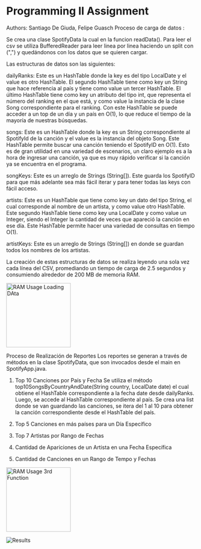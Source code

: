 # Programming II Assignment
Authors: Santiago De Giuda, Felipe Guasch
Proceso de carga de datos : 

Se crea una clase SpotifyData la cual en la funcion readData(). Para leer el csv se utiliza BufferedReader para leer linea por linea haciendo un split con (",") y quedándonos  con los datos que se quieren cargar.

Las estructuras de datos son las siguientes:

dailyRanks: Este es un HashTable donde la key es del tipo LocalDate y el value es otro HashTable. El segundo HashTable tiene como key un String que hace referencia al país y tiene como value un tercer HashTable. El último HashTable tiene como key un atributo del tipo int, que representa el número del ranking en el que está, y como value la instancia de la clase Song correspondiente para el ranking. Con este HashTable se puede acceder a un top de un día y un país en O(1), lo que reduce el tiempo de la mayoría de nuestras búsquedas.

songs: Este es un HashTable donde la key es un String correspondiente al SpotifyId de la canción y el value es la instancia del objeto Song. Este HashTable permite buscar una canción teniendo el SpotifyID en O(1). Esto es de gran utilidad en una variedad de escenarios, un claro ejemplo es a la hora de ingresar una canción, ya que es muy rápido verificar si la canción ya se encuentra en el programa.

songKeys: Este es un arreglo de Strings (String[]). Este guarda los SpotifyID para que más adelante sea más fácil iterar y para tener todas las keys con fácil acceso.

artists: Este es un HashTable que tiene como key un dato del tipo String, el cual corresponde al nombre de un artista, y como value otro HashTable. Este segundo HashTable tiene como key una LocalDate y como value un Integer, siendo el Integer la cantidad de veces que apareció la canción en ese día. Este HashTable permite hacer una variedad de consultas en tiempo O(1).

artistKeys: Este es un arreglo de Strings (String[]) en donde se guardan todos los nombres de los artistas.

La creación de estas estructuras de datos se realiza leyendo una sola vez cada línea del CSV, promediando un tiempo de carga de 2.5 segundos y consumiendo alrededor de 200 MB de memoria RAM.

<img width="171" alt="RAM Usage Loading DAta" src="https://github.com/PipeG09/Obligatorio-Prog-II/assets/103771722/d8acca43-2658-464a-868d-68540530e6db">

Proceso de Realización de Reportes
Los reportes se generan a través de métodos en la clase SpotifyData, que son invocados desde el main en SpotifyApp.java. 

1. Top 10 Canciones por País y Fecha
Se utiliza el método top10SongsByCountryAndDate(String country, LocalDate date) el cual obtiene el HashTable correspondiente a la fecha date desde dailyRanks. Luego, se accede al HashTable correspondiente al país. Se crea una list<Song> donde se van guardando las canciones, se itera del 1 al 10 para obtener la canción correspondiente desde el HashTable del país.


2. Top 5 Canciones en más países para un Día Específico


3. Top 7 Artistas por Rango de Fechas



4. Cantidad de Apariciones de un Artista en una Fecha Específica



5. Cantidad de Canciones en un Rango de Tempo y Fechas

<img width="171" alt="RAM Usage 3rd Function" src="https://github.com/PipeG09/Obligatorio-Prog-II/assets/103771722/2b6eadfb-97ba-46b3-b3af-78f036112074">

![Results](https://github.com/PipeG09/Obligatorio-Prog-II/assets/103771722/d5db257a-4194-446e-9b0f-42a22fd87031)



